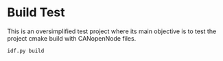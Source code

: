# Build Test

This is an oversimplified test project where its main objective is to test the project cmake build with CANopenNode files.

`idf.py build`
